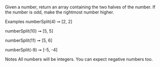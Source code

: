 Given a number, return an array containing the two halves of the number. If the number is odd, make the rightmost number higher.

Examples
numberSplit(4) ➞ [2, 2]

numberSplit(10) ➞ [5, 5]

numberSplit(11) ➞ [5, 6]

numberSplit(-9) ➞ [-5, -4]

Notes
All numbers will be integers.
You can expect negative numbers too.